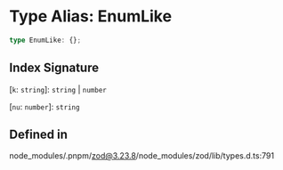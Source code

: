 # Type Alias: EnumLike

```ts
type EnumLike: {};
```

## Index Signature

 \[`k`: `string`\]: `string` \| `number`

 \[`nu`: `number`\]: `string`

## Defined in

node\_modules/.pnpm/zod@3.23.8/node\_modules/zod/lib/types.d.ts:791
